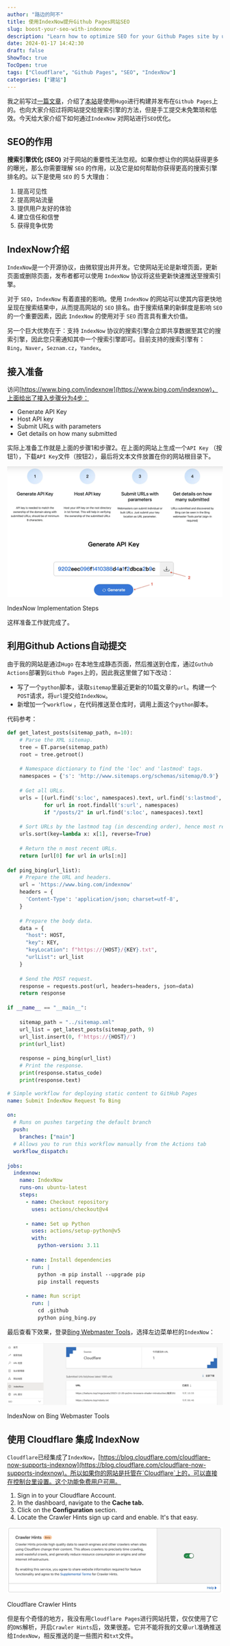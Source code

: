 ```yaml
---
author: "路边的阿不"
title: 使用IndexNow提升Github Pages网站SEO
slug: boost-your-seo-with-indexnow
description: "Learn how to optimize SEO for your Github Pages site by using IndexNow. From understanding the purpose of SEO to detailed steps on applying IndexNow, enhance your website visibility efficiently!"
date: 2024-01-17 14:42:30
draft: false
ShowToc: true
TocOpen: true
tags: ["Cloudflare", "Github Pages", "SEO", "IndexNow"]
categories: ["建站"]
---
```


我之前写过[一篇文章](https://babyno.top/posts/2023/11/new-hugo-blog/)，介绍了[本站](https://babyno.top/)是使用`Hugo`进行构建并发布在`Github Pages`上的。也向大家介绍过将网站提交给搜索引擎的方法，但是手工提交未免繁琐和低效。今天给大家介绍下如何通过`IndexNow` 对网站进行`SEO`优化。

## SEO的作用

**搜索引擎优化 (SEO)** 对于网站的重要性无法忽视。如果你想让你的网站获得更多的曝光，那么你需要理解 `SEO` 的作用，以及它是如何帮助你获得更高的搜索引擎排名的。以下是使用 `SEO` 的 5 大理由：

1. 提高可见性
2. 提高网站流量
3. 提供用户友好的体验
4. 建立信任和信誉
5. 获得竞争优势

## IndexNow介绍

`IndexNow`是一个开源协议，由微软提出并开发。它使网站无论是新增页面，更新页面或删除页面，发布者都可以使用 `IndexNow` 协议将这些更新快速推送至搜索引擎。

对于 `SEO`，`IndexNow` 有着直接的影响。使用 `IndexNow` 的网站可以使其内容更快地呈现在搜索结果中，从而提高网站的 `SEO` 排名。由于搜索结果的新鲜度是影响 `SEO` 的一个重要因素，因此 `IndexNow` 的使用对于 `SEO` 而言具有重大价值。

另一个巨大优势在于：支持 `IndexNow` 协议的搜索引擎会立即共享数据至其它的搜索引擎，因此您只需通知其中一个搜索引擎即可。目前支持的搜索引擎有：`Bing`，`Naver`，`Seznam.cz`，`Yandex`。

## 接入准备

访问[https://www.bing.com/indexnow](https://www.bing.com/indexnow)，上面给出了接入步骤分为4步：

- Generate API Key
- Host API key
- Submit URLs with parameters
- Get details on how many submitted

实际上准备工作就是上面的步骤1和步骤2。在上面的网站上生成一个`API Key` （按钮1），下载`API Key`文件（按钮2），最后将文本文件放置在你的网站根目录下。

![IndexNow Implementation Steps](imgs/posts/2024-01-17-boost-your-seo-with-indexnow/Untitled.webp)

IndexNow Implementation Steps

这样准备工作就完成了。

## 利用Github Actions自动提交

由于我的网站是通过`Hugo` 在本地生成静态页面，然后推送到仓库，通过`Guthub Actions`部署到`Github Pages`上的，因此我这里做了如下改动：

- 写了一个`python`脚本，读取`sitemap`里最近更新的10篇文章的`url`。构建一个`POST`请求，将`url`提交给`IndexNow`。
- 新增加一个`workflow` ，在代码推送至仓库时，调用上面这个`python`脚本。

代码参考：

```python
def get_latest_posts(sitemap_path, n=10):
    # Parse the XML sitemap.
    tree = ET.parse(sitemap_path)
    root = tree.getroot()

    # Namespace dictionary to find the 'loc' and 'lastmod' tags.
    namespaces = {'s': 'http://www.sitemaps.org/schemas/sitemap/0.9'}

    # Get all URLs.
    urls = [(url.find('s:loc', namespaces).text, url.find('s:lastmod', namespaces).text)
            for url in root.findall('s:url', namespaces)
            if "/posts/2" in url.find('s:loc', namespaces).text]

    # Sort URLs by the lastmod tag (in descending order), hence most recent pages come first.
    urls.sort(key=lambda x: x[1], reverse=True)

    # Return the n most recent URLs.
    return [url[0] for url in urls[:n]]

def ping_bing(url_list):
    # Prepare the URL and headers.
    url = 'https://www.bing.com/indexnow'
    headers = {
      'Content-Type': 'application/json; charset=utf-8',
    }

    # Prepare the body data.
    data = {
      "host": HOST,
      "key": KEY,
      "keyLocation": f"https://{HOST}/{KEY}.txt",
      "urlList": url_list
    }

    # Send the POST request.
    response = requests.post(url, headers=headers, json=data)
    return response

if __name__ == "__main__":

    sitemap_path = "../sitemap.xml"
    url_list = get_latest_posts(sitemap_path, 9)
    url_list.insert(0, f'https://{HOST}/')
    print(url_list)

    response = ping_bing(url_list)
    # Print the response.
    print(response.status_code)
    print(response.text)
```

```yaml
# Simple workflow for deploying static content to GitHub Pages
name: Submit IndexNow Request To Bing

on:
  # Runs on pushes targeting the default branch
  push:
    branches: ["main"]
  # Allows you to run this workflow manually from the Actions tab
  workflow_dispatch:

jobs:
  indexnow:
    name: IndexNow
    runs-on: ubuntu-latest
    steps:
      - name: Checkout repository
        uses: actions/checkout@v4

      - name: Set up Python
        uses: actions/setup-python@v5
        with:
          python-version: 3.11

      - name: Install dependencies
        run: |
          python -m pip install --upgrade pip
          pip install requests

      - name: Run script
        run: |
          cd .github
          python ping_bing.py
```

最后查看下效果，登录[Bing Webmaster Tools](https://www.bing.com/webmasters/indexnow)，选择左边菜单栏的`IndexNow`：

![IndexNow on Bing Webmaster Tools](imgs/posts/2024-01-17-boost-your-seo-with-indexnow/Untitled%201.webp)

IndexNow on Bing Webmaster Tools

## ****使用 Cloudflare 集成 IndexNow****

`Cloudflare`已经集成了`IndexNow`，[https://blog.cloudflare.com/cloudflare-now-supports-indexnow](https://blog.cloudflare.com/cloudflare-now-supports-indexnow)。所以如果你的网站是托管在`Cloudflare`上的，可以直接在控制台里设置。这个功能免费用户可用。

1. Sign in to your Cloudflare Account.
2. In the dashboard, navigate to the **Cache tab.**
3. Click on the **Configuration** section.
4. Locate the Crawler Hints sign up card and enable. It's that easy.

![Cloudflare Crawler Hints](imgs/posts/2024-01-17-boost-your-seo-with-indexnow/Untitled%202.webp)

Cloudflare Crawler Hints

但是有个奇怪的地方，我没有用`Cloudflare Pages`进行网站托管，仅仅使用了它的`DNS`解析，开启`Crawler Hints`后，效果很差。它并不能将我的文章`url`准确推送给`IndexNow`，相反推送的是一些图片和`txt`文件。